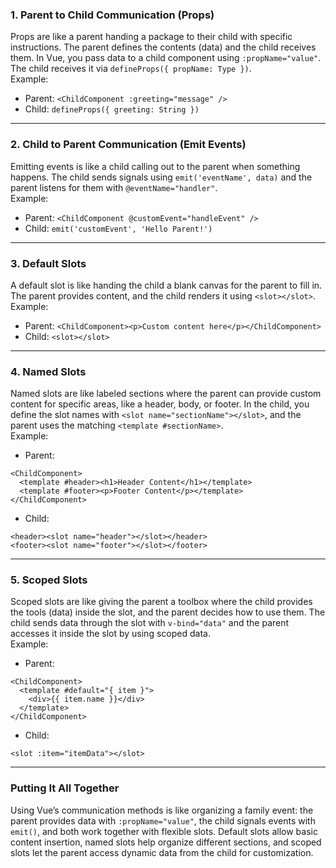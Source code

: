 ### **1. Parent to Child Communication (Props)**

Props are like a parent handing a package to their child with specific instructions. The parent defines the contents (data) and the child receives them. In Vue, you pass data to a child component using `:propName="value"`. The child receives it via `defineProps({ propName: Type })`.  
Example:

- Parent: `<ChildComponent :greeting="message" />`
- Child: `defineProps({ greeting: String })`

---

### **2. Child to Parent Communication (Emit Events)**

Emitting events is like a child calling out to the parent when something happens. The child sends signals using `emit('eventName', data)` and the parent listens for them with `@eventName="handler"`.  
Example:

- Parent: `<ChildComponent @customEvent="handleEvent" />`
- Child: `emit('customEvent', 'Hello Parent!')`

---

### **3. Default Slots**

A default slot is like handing the child a blank canvas for the parent to fill in. The parent provides content, and the child renders it using `<slot></slot>`.  
Example:

- Parent: `<ChildComponent><p>Custom content here</p></ChildComponent>`
- Child: `<slot></slot>`

---

### **4. Named Slots**

Named slots are like labeled sections where the parent can provide custom content for specific areas, like a header, body, or footer. In the child, you define the slot names with `<slot name="sectionName"></slot>`, and the parent uses the matching `<template #sectionName>`.  
Example:

- Parent:
```vue
<ChildComponent>  
  <template #header><h1>Header Content</h1></template>  
  <template #footer><p>Footer Content</p></template>  
</ChildComponent>
```
- Child:
```vue
<header><slot name="header"></slot></header>
<footer><slot name="footer"></slot></footer>
```

---

### **5. Scoped Slots**

Scoped slots are like giving the parent a toolbox where the child provides the tools (data) inside the slot, and the parent decides how to use them. The child sends data through the slot with `v-bind="data"` and the parent accesses it inside the slot by using scoped data.  
Example:

- Parent:
```vue
<ChildComponent>  
  <template #default="{ item }">  
    <div>{{ item.name }}</div>  
  </template>  
</ChildComponent>
```
- Child:
```vue
<slot :item="itemData"></slot>
```

---

### **Putting It All Together**

Using Vue’s communication methods is like organizing a family event: the parent provides data with `:propName="value"`, the child signals events with `emit()`, and both work together with flexible slots. Default slots allow basic content insertion, named slots help organize different sections, and scoped slots let the parent access dynamic data from the child for customization.
